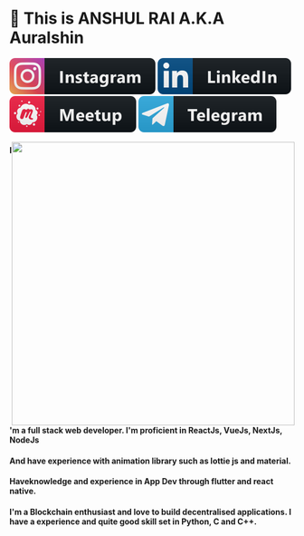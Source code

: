# 👋 This is ANSHUL RAI  A.K.A Auralshin 

<a href="https://instagram.com/a.u.r.a.l.s.h.i.n"><img src="./assets/instagram.svg" ></a>
<a href="https://www.linkedin.com/in/auralshin/"><img src="./assets/linkedin.svg" ></a>
<a href="https://www.meetup.com/members/292675928/"><img src="./assets/meetup.svg" ></a>
<a href="https://t.me/Auralshin"><img src="./assets/telegram.svg" ></a>



<div class="hello">
  <div class="inner" ><img src="assets\animation_500_kckasloz.gif" align="right" height="500" width="500" padding-top:"20"></div>
</div>

#### I'm a full stack web developer. I'm proficient in ReactJs, VueJs, NextJs, NodeJs 
#### And have experience with animation library such as lottie js and material.
#### Haveknowledge and experience in App Dev through flutter and react native.
#### I'm a Blockchain enthusiast and love to build decentralised applications. I have a experience and quite good skill set in Python, C and C++.  

